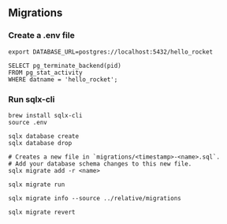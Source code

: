 

## Migrations
<!-- https://crates.io/crates/sqlx-cli -->
### Create a .env file

```shell
export DATABASE_URL=postgres://localhost:5432/hello_rocket
```

```shell
SELECT pg_terminate_backend(pid)
FROM pg_stat_activity
WHERE datname = 'hello_rocket';
```

### Run sqlx-cli

```shell
brew install sqlx-cli
source .env

sqlx database create
sqlx database drop

# Creates a new file in `migrations/<timestamp>-<name>.sql`.
# Add your database schema changes to this new file.
sqlx migrate add -r <name>

sqlx migrate run

sqlx migrate info --source ../relative/migrations

sqlx migrate revert
```
